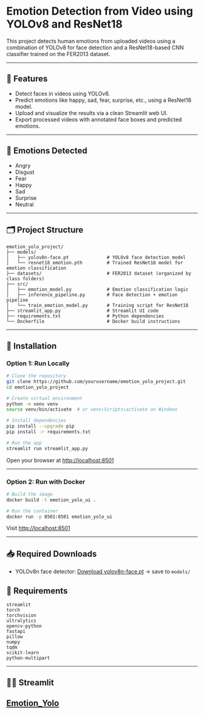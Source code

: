 # Emotion Detection from Video using YOLOv8 and ResNet18

This project detects human emotions from uploaded videos using a combination of YOLOv8 for face detection and a ResNet18-based CNN classifier trained on the FER2013 dataset.

---

## 🚀 Features

- Detect faces in videos using YOLOv8.
- Predict emotions like happy, sad, fear, surprise, etc., using a ResNet18 model.
- Upload and visualize the results via a clean Streamlit web UI.
- Export processed videos with annotated face boxes and predicted emotions.

---

## 🧠 Emotions Detected

- Angry
- Disgust
- Fear
- Happy
- Sad
- Surprise
- Neutral

---

## 🗂️ Project Structure

```
emotion_yolo_project/
├── models/
│   ├── yolov8n-face.pt              # YOLOv8 face detection model
│   └── resnet18_emotion.pth         # Trained ResNet18 model for emotion classification
├── datasets/                        # FER2013 dataset (organized by class folders)
├── src/
│   ├── emotion_model.py             # Emotion classification logic
│   ├── inference_pipeline.py        # Face detection + emotion pipeline
│   └── train_emotion_model.py       # Training script for ResNet18
├── streamlit_app.py                 # Streamlit UI code
├── requirements.txt                 # Python dependencies
└── Dockerfile                       # Docker build instructions
```

---

## 🔧 Installation

### Option 1: Run Locally

```bash
# Clone the repository
git clone https://github.com/yourusername/emotion_yolo_project.git
cd emotion_yolo_project

# Create virtual environment
python -m venv venv
source venv/bin/activate  # or venv\Scripts\activate on Windows

# Install dependencies
pip install --upgrade pip
pip install -r requirements.txt

# Run the app
streamlit run streamlit_app.py
```

Open your browser at [http://localhost:8501](http://localhost:8501)

---

### Option 2: Run with Docker

```bash
# Build the image
docker build -t emotion_yolo_ui .

# Run the container
docker run -p 8501:8501 emotion_yolo_ui
```

Visit [http://localhost:8501](http://localhost:8501)

---

## 📥 Required Downloads

- YOLOv8n face detector: [Download yolov8n-face.pt](https://github.com/derronqi/yolov8-face/releases/download/v0.1/yolov8n-face.pt) → save to `models/`

## 🧾 Requirements

```
streamlit
torch
torchvision
ultralytics
opencv-python
fastapi
pillow
numpy
tqdm
scikit-learn
python-multipart
```

---



## 🙋‍♂️ Streamlit

## [Emotion_Yolo](https://github.com/adityawalture/emotion_yolo_project)
